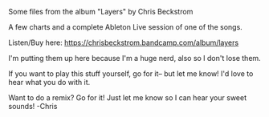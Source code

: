 Some files from the album "Layers" by Chris Beckstrom

A few charts and a complete Ableton Live session of one of the songs.

Listen/Buy here:
https://chrisbeckstrom.bandcamp.com/album/layers

I'm putting them up here because I'm a huge nerd, also so I don't lose them.

If you want to play this stuff yourself, go for it– but let me know! I'd love to hear what you do with it.

Want to do a remix? Go for it! Just let me know so I can hear your sweet sounds!
-Chris
